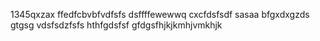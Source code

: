 1345qxzax
ffedfcbvbfvdfsfs
dsffffewewwq
cxcfdsfsdf
sasaa
bfgxdxgzds
gtgsg
vdsfsdzfsfs
hthfgdsfsf
gfdgsfhjkjkmhjvmkhjk
